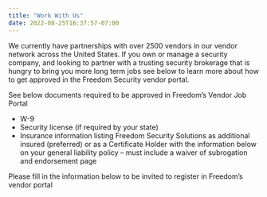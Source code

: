 ```yaml
---
title: "Work With Us"
date: 2022-08-25T16:37:57-07:00
---
```


We currently have partnerships with over 2500 vendors in our vendor network across the United States. If you own or manage a security company, and looking to partner with a trusting security brokerage that is hungry to bring you more long term jobs see below to learn more about how to get approved in the Freedom Security vendor portal.

See below documents required to be approved in Freedom’s Vendor Job Portal

- W-9 
- Security license (if required by your state) 
- Insurance information listing Freedom Security Solutions as additional insured (preferred) or as a Certificate Holder with the information below on your general liability policy – must include a waiver of subrogation and endorsement page

Please fill in the information below to be invited to register in Freedom’s vendor portal
